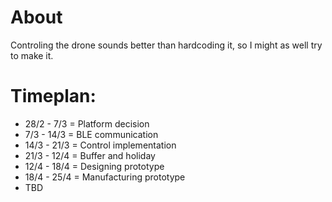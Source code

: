 # About
Controling the drone sounds better than hardcoding it, so I might as well try to make it. 
# Timeplan:
- 28/2 - 7/3 = Platform decision
- 7/3 - 14/3 = BLE communication
- 14/3 - 21/3 = Control implementation
- 21/3 - 12/4 = Buffer and holiday
- 12/4 - 18/4 = Designing prototype
- 18/4 - 25/4 = Manufacturing prototype
- TBD
